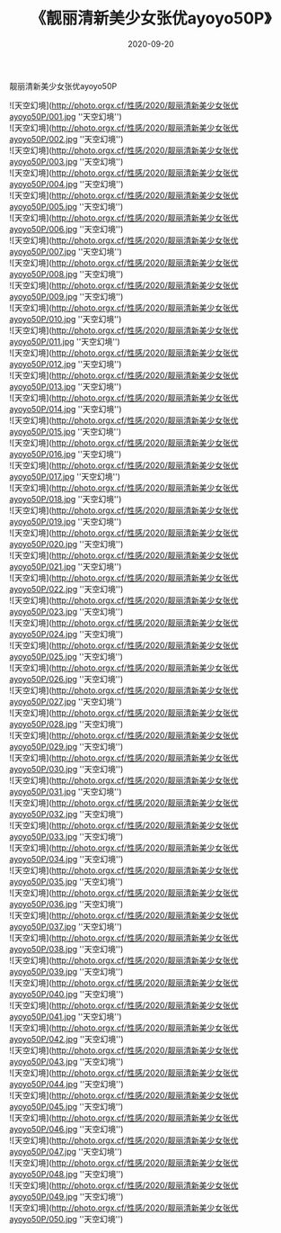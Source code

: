 ﻿---
layout: post
title:  《靓丽清新美少女张优ayoyo50P》
date:   2020-09-20
image: http://photo.orgx.cf/性感/2020/靓丽清新美少女张优ayoyo50P/000.jpg
categories: [美女, 性感, 泳衣]
---

靓丽清新美少女张优ayoyo50P



![天空幻境](http://photo.orgx.cf/性感/2020/靓丽清新美少女张优ayoyo50P/001.jpg ''天空幻境'') <br>
![天空幻境](http://photo.orgx.cf/性感/2020/靓丽清新美少女张优ayoyo50P/002.jpg ''天空幻境'') <br>
![天空幻境](http://photo.orgx.cf/性感/2020/靓丽清新美少女张优ayoyo50P/003.jpg ''天空幻境'') <br>
![天空幻境](http://photo.orgx.cf/性感/2020/靓丽清新美少女张优ayoyo50P/004.jpg ''天空幻境'') <br>
![天空幻境](http://photo.orgx.cf/性感/2020/靓丽清新美少女张优ayoyo50P/005.jpg ''天空幻境'') <br>
![天空幻境](http://photo.orgx.cf/性感/2020/靓丽清新美少女张优ayoyo50P/006.jpg ''天空幻境'') <br>
![天空幻境](http://photo.orgx.cf/性感/2020/靓丽清新美少女张优ayoyo50P/007.jpg ''天空幻境'') <br>
![天空幻境](http://photo.orgx.cf/性感/2020/靓丽清新美少女张优ayoyo50P/008.jpg ''天空幻境'') <br>
![天空幻境](http://photo.orgx.cf/性感/2020/靓丽清新美少女张优ayoyo50P/009.jpg ''天空幻境'') <br>
![天空幻境](http://photo.orgx.cf/性感/2020/靓丽清新美少女张优ayoyo50P/010.jpg ''天空幻境'') <br>
![天空幻境](http://photo.orgx.cf/性感/2020/靓丽清新美少女张优ayoyo50P/011.jpg ''天空幻境'') <br>
![天空幻境](http://photo.orgx.cf/性感/2020/靓丽清新美少女张优ayoyo50P/012.jpg ''天空幻境'') <br>
![天空幻境](http://photo.orgx.cf/性感/2020/靓丽清新美少女张优ayoyo50P/013.jpg ''天空幻境'') <br>
![天空幻境](http://photo.orgx.cf/性感/2020/靓丽清新美少女张优ayoyo50P/014.jpg ''天空幻境'') <br>
![天空幻境](http://photo.orgx.cf/性感/2020/靓丽清新美少女张优ayoyo50P/015.jpg ''天空幻境'') <br>
![天空幻境](http://photo.orgx.cf/性感/2020/靓丽清新美少女张优ayoyo50P/016.jpg ''天空幻境'') <br>
![天空幻境](http://photo.orgx.cf/性感/2020/靓丽清新美少女张优ayoyo50P/017.jpg ''天空幻境'') <br>
![天空幻境](http://photo.orgx.cf/性感/2020/靓丽清新美少女张优ayoyo50P/018.jpg ''天空幻境'') <br>
![天空幻境](http://photo.orgx.cf/性感/2020/靓丽清新美少女张优ayoyo50P/019.jpg ''天空幻境'') <br>
![天空幻境](http://photo.orgx.cf/性感/2020/靓丽清新美少女张优ayoyo50P/020.jpg ''天空幻境'') <br>
![天空幻境](http://photo.orgx.cf/性感/2020/靓丽清新美少女张优ayoyo50P/021.jpg ''天空幻境'') <br>
![天空幻境](http://photo.orgx.cf/性感/2020/靓丽清新美少女张优ayoyo50P/022.jpg ''天空幻境'') <br>
![天空幻境](http://photo.orgx.cf/性感/2020/靓丽清新美少女张优ayoyo50P/023.jpg ''天空幻境'') <br>
![天空幻境](http://photo.orgx.cf/性感/2020/靓丽清新美少女张优ayoyo50P/024.jpg ''天空幻境'') <br>
![天空幻境](http://photo.orgx.cf/性感/2020/靓丽清新美少女张优ayoyo50P/025.jpg ''天空幻境'') <br>
![天空幻境](http://photo.orgx.cf/性感/2020/靓丽清新美少女张优ayoyo50P/026.jpg ''天空幻境'') <br>
![天空幻境](http://photo.orgx.cf/性感/2020/靓丽清新美少女张优ayoyo50P/027.jpg ''天空幻境'') <br>
![天空幻境](http://photo.orgx.cf/性感/2020/靓丽清新美少女张优ayoyo50P/028.jpg ''天空幻境'') <br>
![天空幻境](http://photo.orgx.cf/性感/2020/靓丽清新美少女张优ayoyo50P/029.jpg ''天空幻境'') <br>
![天空幻境](http://photo.orgx.cf/性感/2020/靓丽清新美少女张优ayoyo50P/030.jpg ''天空幻境'') <br>
![天空幻境](http://photo.orgx.cf/性感/2020/靓丽清新美少女张优ayoyo50P/031.jpg ''天空幻境'') <br>
![天空幻境](http://photo.orgx.cf/性感/2020/靓丽清新美少女张优ayoyo50P/032.jpg ''天空幻境'') <br>
![天空幻境](http://photo.orgx.cf/性感/2020/靓丽清新美少女张优ayoyo50P/033.jpg ''天空幻境'') <br>
![天空幻境](http://photo.orgx.cf/性感/2020/靓丽清新美少女张优ayoyo50P/034.jpg ''天空幻境'') <br>
![天空幻境](http://photo.orgx.cf/性感/2020/靓丽清新美少女张优ayoyo50P/035.jpg ''天空幻境'') <br>
![天空幻境](http://photo.orgx.cf/性感/2020/靓丽清新美少女张优ayoyo50P/036.jpg ''天空幻境'') <br>
![天空幻境](http://photo.orgx.cf/性感/2020/靓丽清新美少女张优ayoyo50P/037.jpg ''天空幻境'') <br>
![天空幻境](http://photo.orgx.cf/性感/2020/靓丽清新美少女张优ayoyo50P/038.jpg ''天空幻境'') <br>
![天空幻境](http://photo.orgx.cf/性感/2020/靓丽清新美少女张优ayoyo50P/039.jpg ''天空幻境'') <br>
![天空幻境](http://photo.orgx.cf/性感/2020/靓丽清新美少女张优ayoyo50P/040.jpg ''天空幻境'') <br>
![天空幻境](http://photo.orgx.cf/性感/2020/靓丽清新美少女张优ayoyo50P/041.jpg ''天空幻境'') <br>
![天空幻境](http://photo.orgx.cf/性感/2020/靓丽清新美少女张优ayoyo50P/042.jpg ''天空幻境'') <br>
![天空幻境](http://photo.orgx.cf/性感/2020/靓丽清新美少女张优ayoyo50P/043.jpg ''天空幻境'') <br>
![天空幻境](http://photo.orgx.cf/性感/2020/靓丽清新美少女张优ayoyo50P/044.jpg ''天空幻境'') <br>
![天空幻境](http://photo.orgx.cf/性感/2020/靓丽清新美少女张优ayoyo50P/045.jpg ''天空幻境'') <br>
![天空幻境](http://photo.orgx.cf/性感/2020/靓丽清新美少女张优ayoyo50P/046.jpg ''天空幻境'') <br>
![天空幻境](http://photo.orgx.cf/性感/2020/靓丽清新美少女张优ayoyo50P/047.jpg ''天空幻境'') <br>
![天空幻境](http://photo.orgx.cf/性感/2020/靓丽清新美少女张优ayoyo50P/048.jpg ''天空幻境'') <br>
![天空幻境](http://photo.orgx.cf/性感/2020/靓丽清新美少女张优ayoyo50P/049.jpg ''天空幻境'') <br>
![天空幻境](http://photo.orgx.cf/性感/2020/靓丽清新美少女张优ayoyo50P/050.jpg ''天空幻境'') <br>